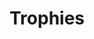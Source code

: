 ---
title: Trophies
crosslinks:
- PS4
- lifeisstrange
- pumparum
- vita
- KingdomHearts
- '2013'
- darksouls
- steep
- me_irl
- StardewValley
- Gamingcirclejerk
- AMAAggregator
- gifs
- Nioh
- uncharted
---